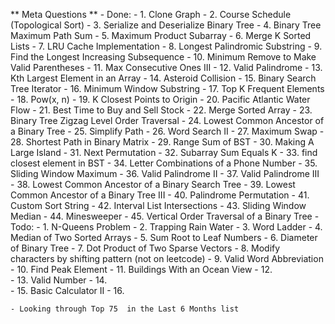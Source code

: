 ﻿
** Meta Questions **
    - Done:
        - 1.    Clone Graph
        - 2.    Course Schedule (Topological Sort)
        - 3.    Serialize and Deserialize Binary Tree
        - 4.    Binary Tree Maximum Path Sum
        - 5.    Maximum Product Subarray
        - 6.    Merge K Sorted Lists
        - 7.    LRU Cache Implementation
        - 8.    Longest Palindromic Substring
        - 9.    Find the Longest Increasing Subsequence
        - 10.   Minimum Remove to Make Valid Parentheses
        - 11.   Max Consecutive Ones III
        - 12.   Valid Palindrome
        - 13.   Kth Largest Element in an Array
        - 14.   Asteroid Collision
        - 15.   Binary Search Tree Iterator
        - 16.   Minimum Window Substring
        - 17.   Top K Frequent Elements
        - 18.   Pow(x, n)
        - 19.   K Closest Points to Origin
        - 20.   Pacific Atlantic Water Flow
        - 21.   Best Time to Buy and Sell Stock
        - 22.   Merge Sorted Array
        - 23.   Binary Tree Zigzag Level Order Traversal
        - 24.   Lowest Common Ancestor of a Binary Tree
        - 25.   Simplify Path
        - 26.   Word Search II
        - 27.   Maximum Swap
        - 28.   Shortest Path in Binary Matrix
        - 29.   Range Sum of BST
        - 30.   Making A Large Island
        - 31.   Next Permutation
        - 32.   Subarray Sum Equals K
        - 33.   find closest element in BST
        - 34.   Letter Combinations of a Phone Number
        - 35.   Sliding Window Maximum
        - 36.   Valid Palindrome II
        - 37.   Valid Palindrome III
        - 38.   Lowest Common Ancestor of a Binary Search Tree
        - 39.   Lowest Common Ancestor of a Binary Tree III
        - 40.   Palindrome Permutation
        - 41.   Custom Sort String
        - 42.   Interval List Intersections
        - 43.   Sliding Window Median
        - 44.   Minesweeper
        - 45.   Vertical Order Traversal of a Binary Tree
    - Todo:
        - 1.    N-Queens Problem
        - 2.    Trapping Rain Water
        - 3.    Word Ladder
        - 4.    Median of Two Sorted Arrays
        - 5.    Sum Root to Leaf Numbers
        - 6.    Diameter of Binary Tree
        - 7.    Dot Product of Two Sparse Vectors
        - 8.    Modify characters by shifting pattern (not on leetcode)
        - 9.    Valid Word Abbreviation
        - 10.   Find Peak Element
        - 11.   Buildings With an Ocean View
        - 12.   
        - 13.   Valid Number
        - 14.   
        - 15.   Basic Calculator II
        - 16.   

    - Looking through Top 75  in the Last 6 Months list